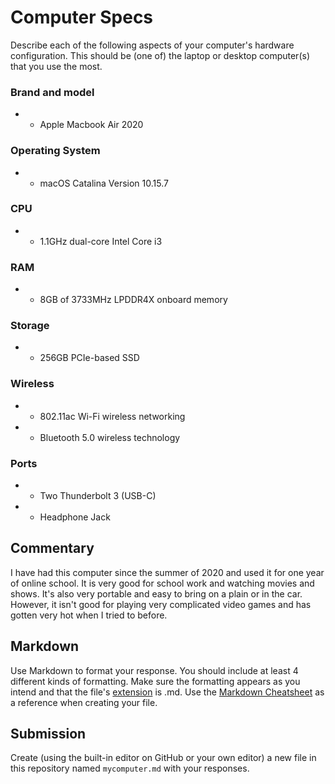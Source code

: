 # Computer Specs 
Describe each of the following aspects of your computer's hardware configuration. This should be (one of) the laptop or desktop computer(s) that you use the most.
### Brand and model
* * Apple Macbook Air 2020
### Operating System
* * macOS Catalina Version 10.15.7
### CPU
* * 1.1GHz dual-core Intel Core i3
### RAM
* * 8GB of 3733MHz LPDDR4X onboard memory
### Storage
* * 256GB PCIe-based SSD
### Wireless
* * 802.11ac Wi-Fi wireless networking
* * Bluetooth 5.0 wireless technology
### Ports
* * Two Thunderbolt 3 (USB-C)
* * Headphone Jack

## Commentary
I have had this computer since the summer of 2020 and used it for one year of online school. It is very good for school work and watching movies and shows. It's also very portable and easy to bring on a plain or in the car. However, it isn't good for playing very complicated video games and has gotten very hot when I tried to before. 

## Markdown
Use Markdown to format your response. You should include at least 4 different kinds of formatting. Make sure the formatting appears as you intend and that the file's [extension](https://www.howtogeek.com/356448/what-is-a-file-extension/) is .md. Use the [Markdown Cheatsheet](https://github.com/adam-p/markdown-here/wiki/Markdown-Cheatsheet) as a reference when creating your file.


## Submission
Create (using the built-in editor on GitHub or your own editor) a new file in this repository named `mycomputer.md` with your responses.

